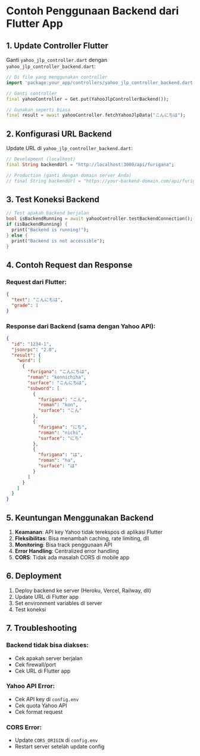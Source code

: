 # Contoh Penggunaan Backend dari Flutter App

## 1. Update Controller Flutter

Ganti `yahoo_jlp_controller.dart` dengan `yahoo_jlp_controller_backend.dart`:

```dart
// Di file yang menggunakan controller
import 'package:your_app/controllers/yahoo_jlp_controller_backend.dart';

// Ganti controller
final yahooController = Get.put(YahooJlpControllerBackend());

// Gunakan seperti biasa
final result = await yahooController.fetchYahooJlpData("こんにちは");
```

## 2. Konfigurasi URL Backend

Update URL di `yahoo_jlp_controller_backend.dart`:

```dart
// Development (localhost)
final String backendUrl = "http://localhost:3000/api/furigana";

// Production (ganti dengan domain server Anda)
// final String backendUrl = "https://your-backend-domain.com/api/furigana";
```

## 3. Test Koneksi Backend

```dart
// Test apakah backend berjalan
bool isBackendRunning = await yahooController.testBackendConnection();
if (isBackendRunning) {
  print("Backend is running!");
} else {
  print("Backend is not accessible");
}
```

## 4. Contoh Request dan Response

### Request dari Flutter:
```json
{
  "text": "こんにちは",
  "grade": 1
}
```

### Response dari Backend (sama dengan Yahoo API):
```json
{
  "id": "1234-1",
  "jsonrpc": "2.0",
  "result": {
    "word": [
      {
        "furigana": "こんにちは",
        "roman": "konnichiha",
        "surface": "こんにちは",
        "subword": [
          {
            "furigana": "こん",
            "roman": "kon",
            "surface": "こん"
          },
          {
            "furigana": "にち",
            "roman": "nichi",
            "surface": "にち"
          },
          {
            "furigana": "は",
            "roman": "ha",
            "surface": "は"
          }
        ]
      }
    ]
  }
}
```

## 5. Keuntungan Menggunakan Backend

1. **Keamanan**: API key Yahoo tidak terekspos di aplikasi Flutter
2. **Fleksibilitas**: Bisa menambah caching, rate limiting, dll
3. **Monitoring**: Bisa track penggunaan API
4. **Error Handling**: Centralized error handling
5. **CORS**: Tidak ada masalah CORS di mobile app

## 6. Deployment

1. Deploy backend ke server (Heroku, Vercel, Railway, dll)
2. Update URL di Flutter app
3. Set environment variables di server
4. Test koneksi

## 7. Troubleshooting

### Backend tidak bisa diakses:
- Cek apakah server berjalan
- Cek firewall/port
- Cek URL di Flutter app

### Yahoo API Error:
- Cek API key di `config.env`
- Cek quota Yahoo API
- Cek format request

### CORS Error:
- Update `CORS_ORIGIN` di `config.env`
- Restart server setelah update config
